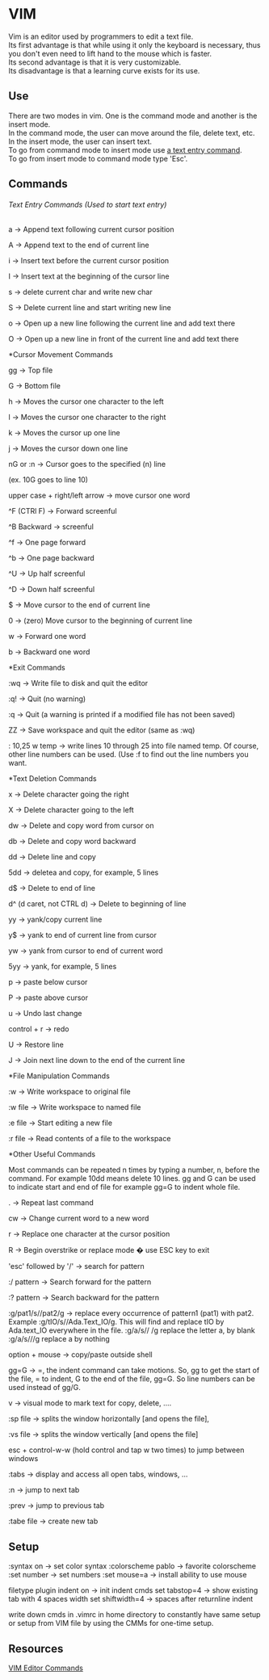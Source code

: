# VIM

Vim is an editor used by programmers to edit a text file.<br>
Its first advantage is that while using it only the keyboard is necessary, thus you don't even need to lift hand to the mouse which is faster.<br>
Its second advantage is that it is very customizable.<br>
Its disadvantage is that a learning curve exists for its use.

## Use

There are two modes in vim. One is the command mode and another is the insert mode.<br>
In the command mode, the user can move around the file, delete text, etc.<br>
In the insert mode, the user can insert text.<br>
To go from command mode to insert mode use [a text entry command](#).<br>
To go from insert mode to command mode type 'Esc'.

## Commands

###### Text Entry Commands (Used to start text entry)

a -> Append text following current cursor position

A -> Append text to the end of current line

i -> Insert text before the current cursor position

I -> Insert text at the beginning of the cursor line

s -> delete current char and write new char

S -> Delete current line and start writing new line

o -> Open up a new line following the current line and add text there

O -> Open up a new line in front of the current line and add text there

*Cursor Movement Commands

gg -> Top file

G -> Bottom file

h -> Moves the cursor one character to the left

l -> Moves the cursor one character to the right

k -> Moves the cursor up one line

j -> Moves the cursor down one line

nG or :n -> Cursor goes to the specified (n) line

(ex. 10G goes to line 10)

upper case + right/left arrow -> move cursor one word

^F (CTRl F) -> Forward screenful

^B Backward -> screenful

^f -> One page forward

^b -> One page backward

^U -> Up half screenful

^D -> Down half screenful

$ -> Move cursor to the end of current line

0 -> (zero) Move cursor to the beginning of current line

w -> Forward one word

b -> Backward one word

*Exit Commands

:wq -> Write file to disk and quit the editor

:q! -> Quit (no warning)

:q -> Quit (a warning is printed if a modified file has not been saved)

ZZ -> Save workspace and quit the editor (same as :wq)

: 10,25 w temp -> write lines 10 through 25 into file named temp. Of course, other line numbers can be used. (Use :f to find out the line numbers you want.

*Text Deletion Commands

x -> Delete character going the right

X -> Delete character going to the left

dw -> Delete and copy word from cursor on

db -> Delete and copy word backward

dd -> Delete line and copy

5dd -> deletea and copy, for example, 5 lines

d$ -> Delete to end of line

d^ (d caret, not CTRL d) -> Delete to beginning of line

yy -> yank/copy current line

y$ -> yank to end of current line from cursor

yw -> yank from cursor to end of current word

5yy -> yank, for example, 5 lines

p -> paste below cursor

P -> paste above cursor

u -> Undo last change

control + r -> redo

U -> Restore line

J -> Join next line down to the end of the current line

*File Manipulation Commands

:w -> Write workspace to original file

:w file -> Write workspace to named file

:e file -> Start editing a new file

:r file -> Read contents of a file to the workspace

*Other Useful Commands

Most commands can be repeated n times by typing a number, n, before the command. For example 10dd means delete 10 lines. gg and G can be used to indicate start and end of file for example gg=G to indent whole file.

. -> Repeat last command

cw -> Change current word to a new word

r -> Replace one character at the cursor position

R -> Begin overstrike or replace mode � use ESC key to exit

'esc' followed by '/' -> search for pattern

:/ pattern -> Search forward for the pattern

:? pattern -> Search backward for the pattern

:g/pat1/s//pat2/g -> replace every occurrence of pattern1 (pat1) with pat2. Example :g/tIO/s//Ada.Text_IO/g. This will find and replace tIO by Ada.text_IO everywhere in the file.  :g/a/s// /g replace the letter a, by blank :g/a/s///g replace a by nothing

option + mouse -> copy/paste outside shell

gg=G -> =, the indent command can take motions. So, gg to get the start of the file, = to indent, G to the end of the file, gg=G. So line numbers can be used instead of gg/G.

v -> visual mode to mark text for copy, delete, ....

:sp file -> splits the window horizontally [and opens the file],

:vs file -> splits the window vertically [and opens the file]

esc + control-w-w (hold control and tap w two times) to jump between windows

:tabs -> display and access all open tabs, windows, ...

:n -> jump to next tab

:prev -> jump to previous tab

:tabe file -> create new tab

## Setup
:syntax on -> set color syntax
:colorscheme pablo -> favorite colorscheme
:set number -> set numbers
:set mouse=a -> install ability to use mouse


filetype plugin indent on -> init indent cmds
set tabstop=4 -> show existing tab with 4 spaces width
set shiftwidth=4 -> spaces after returnline indent


write down cmds in .vimrc in home directory to constantly have same setup or setup from VIM file by using the CMMs for one-time setup.

## Resources
[VIM Editor Commands](https://www.radford.edu/~mhtay/CPSC120/VIM_Editor_Commands.htm)
